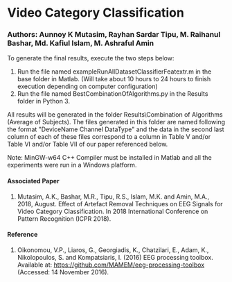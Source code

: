 # Video Category Classification

### Authors: Aunnoy K Mutasim, Rayhan Sardar Tipu, M. Raihanul Bashar, Md. Kafiul Islam, M. Ashraful Amin

To generate the final results, execute the two steps below:

1. Run the file named exampleRunAllDatasetClassifierFeatextr.m in the base folder in Matlab. (Will take about 10 hours to 24 hours to finish execution depending on computer configuration)
2. Run the file named BestCombinationOfAlgorithms.py in the Results folder in Python 3.

All results will be generated in the folder Results\Combination of Algorithms (Average of Subjects). The files generated in this folder are named following the format "DeviceName Channel DataType" and the data in the second last column of each of these files correspond to a column in Table V and/or Table VI and/or Table VII of our paper referenced below.

Note: MinGW-w64 C++ Compiler must be installed in Matlab and all the experiments were run in a Windows platform.

#### Associated Paper
1. Mutasim, A.K., Bashar, M.R., Tipu, R.S., Islam, M.K. and Amin, M.A., 2018, August. Effect of Artefact Removal Techniques on EEG Signals for Video Category Classification. In 2018 International Conference on Pattern Recognition (ICPR 2018).

#### Reference
1. Oikonomou, V.P., Liaros, G., Georgiadis, K., Chatzilari, E., Adam, K., Nikolopoulos, S. and Kompatsiaris, I. (2016) EEG processing toolbox. Available at: https://github.com/MAMEM/eeg-processing-toolbox (Accessed: 14 November 2016).
